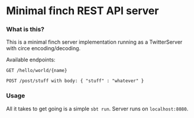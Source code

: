 # Minimal finch REST API server 

### What is this?

This is a minimal finch server implementation running as a TwitterServer with circe encoding/decoding.

Available endpoints:

`GET /hello/world/{name}`  

`POST /post/stuff with body: { "stuff" : "whatever" }`

### Usage

All it takes to get going is a simple `sbt run`. Server runs on `localhost:8080`.
